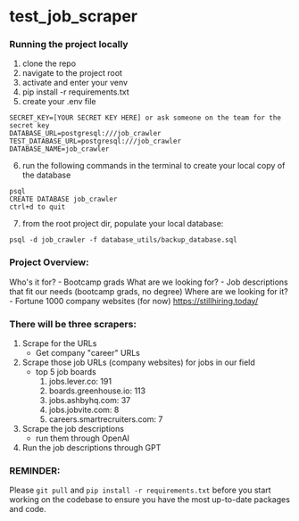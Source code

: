 # test_job_scraper

### Running the project locally
1. clone the repo<br>
2. navigate to the project root<br>
3. activate and enter your venv<br>
4. pip install -r requirements.txt
5. create your .env file
```
SECRET_KEY=[YOUR SECRET KEY HERE] or ask someone on the team for the secret key
DATABASE_URL=postgresql:///job_crawler
TEST_DATABASE_URL=postgresql:///job_crawler
DATABASE_NAME=job_crawler
```
6. run the following commands in the terminal to create your local copy of the database
```
psql
CREATE DATABASE job_crawler
ctrl+d to quit
```
7. from the root project dir, populate your local database:
```
psql -d job_crawler -f database_utils/backup_database.sql
```


### Project Overview:
Who's it for?
	- Bootcamp grads
What are we looking for?
	- Job descriptions that fit our needs (bootcamp grads, no degree)
Where are we looking for it?
	- Fortune 1000 company websites (for now) https://stillhiring.today/


### There will be three scrapers:
1. Scrape for the URLs
	- Get company "career" URLs
2. Scrape those job URLs (company websites) for jobs in our field
	-  top 5 job boards
		1. jobs.lever.co: 191
		2. boards.greenhouse.io: 113
		3. jobs.ashbyhq.com: 37
		4. jobs.jobvite.com: 8
		5. careers.smartrecruiters.com: 7
3. Scrape the job descriptions
	- run them through OpenAI
4. Run the job descriptions through GPT

### REMINDER:
Please `git pull` and `pip install -r requirements.txt` before you start working on the codebase to ensure you have the most up-to-date packages and code.
